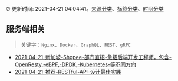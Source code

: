:alarm_clock: 更新时间: 2021-04-21 04:04:41。[来源分类](../README.md)、[标签分类](../TAGS.md)、[时间分类](../TIMELINE.md)

## 服务端相关


> 关键字：`Nginx`、`Docker`、`GraphQL`、`REST`、`gRPC`



- [2021-04-21-新加坡-Shopee-部门直招-急招后端开发工程师，包含-OpenResty,-eBPF,-DPDK,-Kubernetes-等不同方向](https://www.v2ex.com/t/772121) 
- [2021-04-21-推荐-RESTful-API-设计最佳实践](https://toutiao.io/k/4zqz7k1) 
